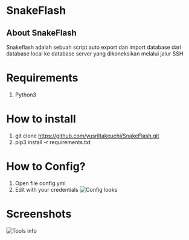 # SnakeFlash

## About SnakeFlash
Snakeflash adalah sebuah script auto export dan import database
dari database local ke database server yang dikoneksikan melalui
jalur SSH

# Requirements
1. Python3

# How to install
1. git clone https://github.com/yusriltakeuchi/SnakeFlash.git
2. pip3 install -r requirements.txt

# How to Config?
1. Open file config.yml
2. Edit with your credentials
![Config looks](https://i.imgur.com/pxIpv7R.png)

# Screenshots
![Tools info](https://i.imgur.com/ooRi95a.png)
